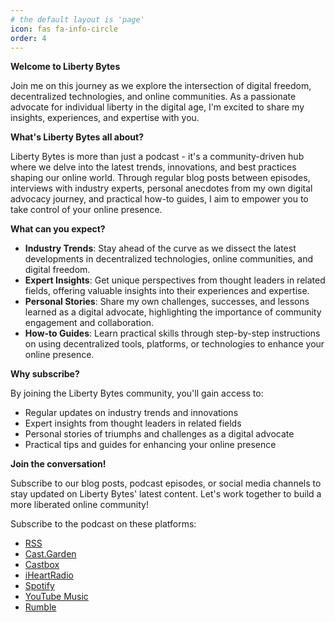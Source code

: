 ```yaml
---
# the default layout is 'page'
icon: fas fa-info-circle
order: 4
---
```


**Welcome to Liberty Bytes**

Join me on this journey as we explore the intersection of digital freedom, decentralized technologies, and online communities. As a passionate advocate for individual liberty in the digital age, I'm excited to share my insights, experiences, and expertise with you.

**What's Liberty Bytes all about?**

Liberty Bytes is more than just a podcast - it's a community-driven hub where we delve into the latest trends, innovations, and best practices shaping our online world. Through regular blog posts between episodes, interviews with industry experts, personal anecdotes from my own digital advocacy journey, and practical how-to guides, I aim to empower you to take control of your online presence.

**What can you expect?**

- **Industry Trends**: Stay ahead of the curve as we dissect the latest developments in decentralized technologies, online communities, and digital freedom.
- **Expert Insights**: Get unique perspectives from thought leaders in related fields, offering valuable insights into their experiences and expertise.
- **Personal Stories**: Share my own challenges, successes, and lessons learned as a digital advocate, highlighting the importance of community engagement and collaboration.
- **How-to Guides**: Learn practical skills through step-by-step instructions on using decentralized tools, platforms, or technologies to enhance your online presence.

**Why subscribe?**

By joining the Liberty Bytes community, you'll gain access to:

- Regular updates on industry trends and innovations
- Expert insights from thought leaders in related fields
- Personal stories of triumphs and challenges as a digital advocate
- Practical tips and guides for enhancing your online presence

**Join the conversation!**

Subscribe to our blog posts, podcast episodes, or social media channels to stay updated on Liberty Bytes' latest content. Let's work together to build a more liberated online community!



Subscribe to the podcast on these platforms:

- [RSS](https://cast.garden/feeds/podcast/videos.xml?videoChannelId=1486)
- [Cast.Garden](https://cast.garden/c/tdlp/videos)
- [Castbox](https://castbox.fm/channel/id6173552?country=us)
- [iHeartRadio](https://www.iheart.com/podcast/269-the-digital-liberation-podcast-181815953/)
- [Spotify](https://open.spotify.com/show/4yxDoFR5fQTS80yh6a4b5j?si=c1e7b4f2e749410d)
- [YouTube Music](https://music.youtube.com/playlist?list=PLUPAXYGZjvmZQ0YlWMEVn7b03nEw7vsdb&si=cMomELp1u3X1tP5V)
- [Rumble](https://rumble.com/c/6360101)
